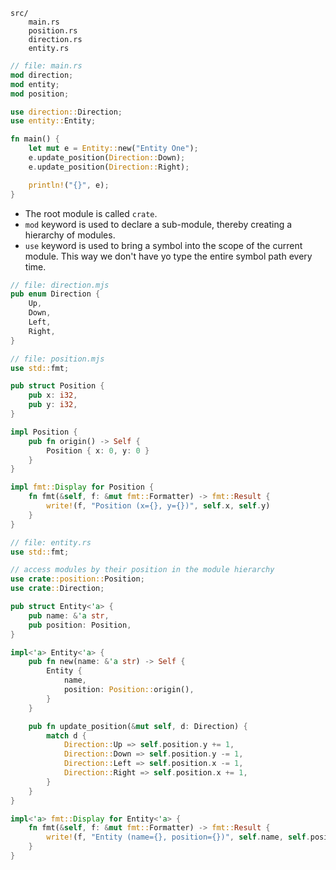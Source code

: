 ```
src/
	main.rs
	position.rs
	direction.rs
	entity.rs
```

```rust
// file: main.rs
mod direction;
mod entity;
mod position;

use direction::Direction;
use entity::Entity;

fn main() {
    let mut e = Entity::new("Entity One");
    e.update_position(Direction::Down);
    e.update_position(Direction::Right);

    println!("{}", e);
}
```

- The root module is called `crate`. 
- `mod` keyword is used to declare a sub-module, thereby creating a hierarchy of modules.
- `use` keyword is used to bring a symbol into the scope of the current module. This way we don't have yo type the entire symbol path every time.

```rust
// file: direction.mjs
pub enum Direction {
    Up,
    Down,
    Left,
    Right,
}
```

```rust
// file: position.mjs
use std::fmt;

pub struct Position {
    pub x: i32,
    pub y: i32,
}

impl Position {
    pub fn origin() -> Self {
        Position { x: 0, y: 0 }
    }
}

impl fmt::Display for Position {
    fn fmt(&self, f: &mut fmt::Formatter) -> fmt::Result {
        write!(f, "Position (x={}, y={})", self.x, self.y)
    }
}
```

```rust
// file: entity.rs
use std::fmt;

// access modules by their position in the module hierarchy
use crate::position::Position;
use crate::Direction;

pub struct Entity<'a> {
    pub name: &'a str,
    pub position: Position,
}

impl<'a> Entity<'a> {
    pub fn new(name: &'a str) -> Self {
        Entity {
            name,
            position: Position::origin(),
        }
    }

    pub fn update_position(&mut self, d: Direction) {
        match d {
            Direction::Up => self.position.y += 1,
            Direction::Down => self.position.y -= 1,
            Direction::Left => self.position.x -= 1,
            Direction::Right => self.position.x += 1,
        }
    }
}

impl<'a> fmt::Display for Entity<'a> {
    fn fmt(&self, f: &mut fmt::Formatter) -> fmt::Result {
        write!(f, "Entity (name={}, position={})", self.name, self.position)
    }
}
```
